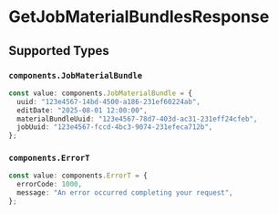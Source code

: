# GetJobMaterialBundlesResponse


## Supported Types

### `components.JobMaterialBundle`

```typescript
const value: components.JobMaterialBundle = {
  uuid: "123e4567-14bd-4500-a186-231ef60224ab",
  editDate: "2025-08-01 12:00:00",
  materialBundleUuid: "123e4567-78d7-403d-ac31-231eff24cfeb",
  jobUuid: "123e4567-fccd-4bc3-9074-231efeca712b",
};
```

### `components.ErrorT`

```typescript
const value: components.ErrorT = {
  errorCode: 1000,
  message: "An error occurred completing your request",
};
```

